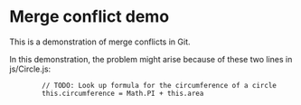# Merge conflict demo

This is a demonstration of merge conflicts in Git.

In this demonstration, the problem might arise because of these two lines in 
js/Circle.js:

```
        // TODO: Look up formula for the circumference of a circle
        this.circumference = Math.PI + this.area
```
